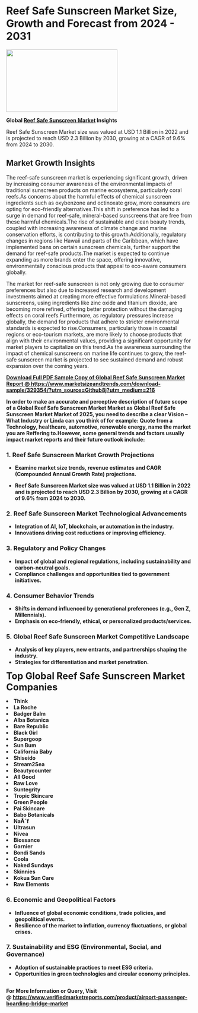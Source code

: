 <H1>Reef Safe Sunscreen Market Size, Growth and Forecast from 2024 - 2031</H1><img class="aligncenter size-medium wp-image-584254" src="https://thirdeyenews.in/wp-content/uploads/2024/09/Global-Market-Research-300x168.jpeg" alt="" width="300" height="168" /><p><strong>Global&nbsp;<a href="https://www.marketsizeandtrends.com/download-sample/329354/?utm_source=Github8j?utm_medium=216">Reef Safe Sunscreen Market</a> Insights</strong></p><p>Reef Safe Sunscreen Market size was valued at USD 1.1 Billion in 2022 and is projected to reach USD 2.3 Billion by 2030, growing at a CAGR of 9.6% from 2024 to 2030.</p><p><h2>Market Growth Insights</h2> <p>The reef-safe sunscreen market is experiencing significant growth, driven by increasing consumer awareness of the environmental impacts of traditional sunscreen products on marine ecosystems, particularly coral reefs.As concerns about the harmful effects of chemical sunscreen ingredients such as oxybenzone and octinoxate grow, more consumers are opting for eco-friendly alternatives.This shift in preference has led to a surge in demand for reef-safe, mineral-based sunscreens that are free from these harmful chemicals.The rise of sustainable and clean beauty trends, coupled with increasing awareness of climate change and marine conservation efforts, is contributing to this growth.Additionally, regulatory changes in regions like Hawaii and parts of the Caribbean, which have implemented bans on certain sunscreen chemicals, further support the demand for reef-safe products.The market is expected to continue expanding as more brands enter the space, offering innovative, environmentally conscious products that appeal to eco-aware consumers globally.</p> <p><strong><a href="#"></a></strong></p> <p>The market for reef-safe sunscreen is not only growing due to consumer preferences but also due to increased research and development investments aimed at creating more effective formulations.Mineral-based sunscreens, using ingredients like zinc oxide and titanium dioxide, are becoming more refined, offering better protection without the damaging effects on coral reefs.Furthermore, as regulatory pressures increase globally, the demand for products that adhere to stricter environmental standards is expected to rise.Consumers, particularly those in coastal regions or eco-tourism markets, are more likely to choose products that align with their environmental values, providing a significant opportunity for market players to capitalize on this trend.As the awareness surrounding the impact of chemical sunscreens on marine life continues to grow, the reef-safe sunscreen market is projected to see sustained demand and robust expansion over the coming years.</p> <p><strong><a href="#"></p><p><span class=""><strong>Download Full PDF Sample Copy of Global Reef Safe Sunscreen Market Report</strong> @ <a href="https://www.marketsizeandtrends.com/download-sample/329354/?utm_source=Github8j?utm_medium=216" target="_blank">https://www.marketsizeandtrends.com/download-sample/329354/?utm_source=Github8j?utm_medium=216</a></span></p><p>In order to make an accurate and perceptive description of future scope of a Global&nbsp;Reef Safe Sunscreen Market Market as Global&nbsp;Reef Safe Sunscreen Market Market of 2025, you need to describe a clear Vision &ndash; What Industry or Linda can you think of for example: Quote from a Technology, healthcare, automotive, renewable energy, name the market you are Reffering to.However, some general trends and factors usually impact market reports and their future outlook include:</p><h3>1.&nbsp;<strong>Reef Safe Sunscreen Market Growth Projections</strong></h3><ul><li>Examine market size trends, revenue estimates and CAGR (Compounded Annual Growth Rate) projections.</li><li><p>Reef Safe Sunscreen Market size was valued at USD 1.1 Billion in 2022 and is projected to reach USD 2.3 Billion by 2030, growing at a CAGR of 9.6% from 2024 to 2030.</p></li></ul><h3>2.&nbsp;<strong>Reef Safe Sunscreen Market Technological Advancements</strong></h3><ul><li>Integration of AI, IoT, blockchain, or automation in the industry.</li><li>Innovations driving cost reductions or improving efficiency.</li></ul><h3>3.&nbsp;<strong>Regulatory and Policy Changes</strong></h3><ul><li>Impact of global and regional regulations, including sustainability and carbon-neutral goals.</li><li>Compliance challenges and opportunities tied to government initiatives.</li></ul><h3>4.&nbsp;<strong>Consumer Behavior Trends</strong></h3><ul><li>Shifts in demand influenced by generational preferences (e.g., Gen Z, Millennials).</li><li>Emphasis on eco-friendly, ethical, or personalized products/services.</li></ul><h3>5.&nbsp;<strong>Global Reef Safe Sunscreen Market Competitive Landscape</strong></h3><ul><li>Analysis of key players, new entrants, and partnerships shaping the industry.</li><li>Strategies for differentiation and market penetration.</li></ul><p data-pm-slice="1 1 []"><span style="color: inherit; font-family: inherit; font-size: 25px;">Top Global Reef Safe Sunscreen Market Companies</span></p><div class="" data-test-id=""><p><li>Think</li><li> La Roche</li><li> Badger Balm</li><li> Alba Botanica</li><li> Bare Republic</li><li> Black Girl</li><li> Supergoop</li><li> Sun Bum</li><li> California Baby</li><li> Shiseido</li><li> Stream2Sea</li><li> Beautycounter</li><li> All Good</li><li> Raw Love</li><li> Suntegrity</li><li> Tropic Skincare</li><li> Green People</li><li> Pai Skincare</li><li> Babo Botanicals</li><li> NaÃ¯f</li><li> Ultrasun</li><li> Nivea</li><li> Biossance</li><li> Garnier</li><li> Bondi Sands</li><li> Coola</li><li> Naked Sundays</li><li> Skinnies</li><li> Kokua Sun Care</li><li> Raw Elements</li></p></div><h3>6.&nbsp;<strong>Economic and Geopolitical Factors</strong></h3><ul><li>Influence of global economic conditions, trade policies, and geopolitical events.</li><li>Resilience of the market to inflation, currency fluctuations, or global crises.</li></ul><h3>7.&nbsp;<strong>Sustainability and ESG (Environmental, Social, and Governance)</strong></h3><ul><li>Adoption of sustainable practices to meet ESG criteria.</li><li>Opportunities in green technologies and circular economy principles.</li></ul><h2><strong style="font-size: 14px;">For More Information or Query, Visit @&nbsp;</strong><a style="background-color: #ffffff; font-size: 14px;" href="https://www.marketsizeandtrends.com/report/reef-safe-sunscreen-market/" target="_blank">https://www.verifiedmarketreports.com/product/airport-passenger-boarding-bridge-market</a></h2>